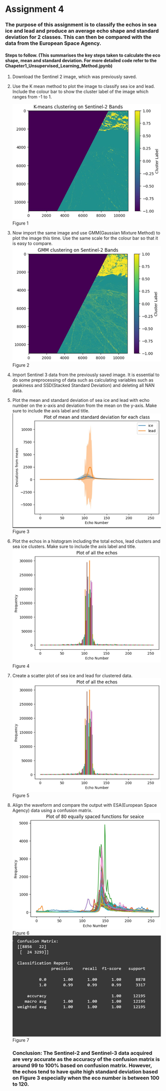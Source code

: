 # Assignment 4
### The purpose of this assignment is to classify the echos in sea ice and lead and produce an average echo shape and standard deviation for 2 classes. This can then be compared with the data from the European Space Agency.

#### Steps to follow. (This summarises the key steps taken to calculate the eco shape, mean and standard deviation. For more detailed code refer to the Chapeter1_Unsupervised_Learning_Method.jpynb)
1. Download the Sentinel 2 image, which was previously saved.
2. Use the K mean method to plot the image to classify sea ice and lead. Include the colour bar to show the cluster label of the image which ranges from -1 to 1.
   
   ![Image Description](https://github.com/Junho12267/Assignment-4/blob/main/Screenshot%202025-02-19%20212204.jpg)Figure 1
3. Now import the same image and use GMM(Gaussian Mixture Method) to plot the image this time. Use the same scale for the colour bar so that it is easy to compare.
   ![Image Description](https://github.com/Junho12267/Assignment-4/blob/main/Screenshot%202025-02-19%20212848.jpg)Figure 2
   
4. Import Sentinel 3 data from the previously saved image. It is essential to do some preprocessing of data such as calculating variables such as peakiness and SSD(Stacked Standard Deviation) and deleting all NAN data.
5. Plot the mean and standard deviation of sea ice and lead with echo number on the x-axis and deviation from the mean on the y-axis. Make sure to include the axis label and title.
    ![Image Description](https://github.com/Junho12267/Assignment-4/blob/main/Screenshot%202025-02-19%20213324.jpg)Figure 3
   
6. Plot the echos in a histogram including the total echos, lead clusters and sea ice clusters. Make sure to include the axis label and title.
   ![Image Description](https://github.com/Junho12267/Assignment-4/blob/main/Screenshot%202025-02-19%20214104.jpg)Figure 4
   
   
7. Create a scatter plot of sea ice and lead for clustered data.
   ![Image Description](https://github.com/Junho12267/Assignment-4/blob/main/Screenshot%202025-02-19%20214104.jpg)Figure 5
   
8. Align the waveform and compare the output with ESA(European Space Agency) data using a confusion matrix.
   ![Image Description](https://github.com/Junho12267/Assignment-4/blob/main/Screenshot%202025-02-19%20220204.jpg)Figure 6
   ![Image Description](https://github.com/Junho12267/Assignment-4/blob/main/Screenshot%202025-02-19%20220234.jpg)Figure 7


   ### Conclusion: The Sentinel-2 and Sentinel-3 data acquired are very accurate as the accuracy of the confusion matrix is around 99 to 100% based on confusion matrix. However, the echos tend to have quite high standard deviation based on Figure 3 especially when the eco number is between 100 to 120. 
   
